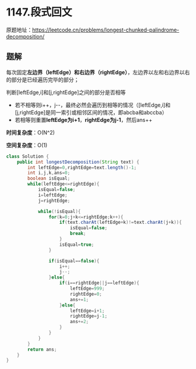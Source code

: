 # 1147.段式回文
原题地址：https://leetcode.cn/problems/longest-chunked-palindrome-decomposition/

## 题解
每次固定**左边界（leftEdge）**和**右边界（rightEdge）**，左边界以左和右边界以右的部分是已经遍历完毕的部分；

判断[leftEdge,i]和[j,rightEdge]之间的部分是否相等
- 若不相等则i++，j--，最终必然会遍历到相等的情况（[leftEdge,i]和[j,rightEdge]是同一索引或相邻区间的情况，即abcba和abccba）
- 若相等则重置**leftEdge为i+1**，**rightEdge为j-1**，然后ans++

**时间复杂度**：O(N^2)

**空间复杂度**：O(1)
```java
class Solution {
    public int longestDecomposition(String text) {
        int leftEdge=0,rightEdge=text.length()-1;
        int i,j,k,ans=0;
        boolean isEqual;
        while(leftEdge<=rightEdge){
            isEqual=false;
            i=leftEdge;
            j=rightEdge;

            while(!isEqual){
                for(k=0;j+k<=rightEdge;k++){
                    if(text.charAt(leftEdge+k)!=text.charAt(j+k)){
                        isEqual=false;
                        break;
                    }
                    isEqual=true;
                }

                if(isEqual==false){
                    i++;
                    j--;
                }else{
                    if(i==rightEdge||j==leftEdge){
                        leftEdge=999;
                        rightEdge=0;
                        ans+=1;
                    }else{
                        leftEdge=i+1;
                        rightEdge=j-1;
                        ans+=2;
                    }
                }
            }
        }
        return ans;
    }
}
```
